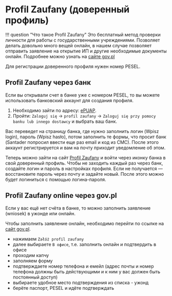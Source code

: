 # Profil Zaufany (доверенный профиль)

!!! question "Что такое Profil Zaufany"
    Это бесплатный метод проверки личности для работы с государственными учреждениями.
    Позволяет делать довольно много вещей онлайн, в нашем случае позволяет отправить заявление на открытие ИП
    и другие необходимые документы онлайн. Подробнее можно узнать на [сайте gov.pl][1]

Для регистрации доверенного профиля нужен номер PESEL.

## Profil Zaufany через банк

Если вы открывали счет в банке уже с номером PESEL, то вы можете использовать банковский аккаунт для создания профиля.

1. Необходимо зайти по адресу: [ePUAP][2].
2. Пройти: `Zaloguj się` -> `profil zaufany` -> `Zaloguj się przy pomocy banku lub innego dostawcy` и выбрать ваш банк.

Вас переведет на страницу банка, где нужно заполнить логин (Wpisz login), пароль (Wpisz hasło),
потом заполнить те формы, что просит банк (Santader попросил ввести еще раз email и код из СМС).
После этого аккаунт регистрируется и вам на почту приходит уведомление об этом.

Теперь можно зайти на сайт [Profil Zaufany][3] и войти через иконку банка в свой доверенный профиль.
Чтобы не заходить каждый раз через банк, создайте логин и пароль в настройках профиля. Если не получается — восстановите
пароль через почту и задайте новый. После этого можно будет логиниться с помощью логина-пароля.

## Profil Zaufany online через gov.pl

Если у вас ещё нет счёта в банке, то можно заполнить заявление (wniosek) в ужонде или онлайн.

Чтобы заполнить заявление онлайн, необходимо перейти по ссылке на [сайт gov.pl][1].

- нажимаем `Załóż profil zaufany`
- далее выбираете `В офисе`, т.е. заполнить онлайн и подтвердить в офисе
- проходим капчу
- заполняем форму
- подтверждаете номер телефона и емейл (адрес почты и номер телефона должны быть действующими и к ним у вас должен быть постоянный доступ)
- выбираете удобное место подтверждения из списка - ужонд
- берёте паспорт, PESEL и идёте подтверждать

<!-- resources -->

[1]: https://www.gov.pl/web/profilzaufany
[2]: https://epuap.gov.pl/wps/portal
[3]: https://pz.gov.pl
